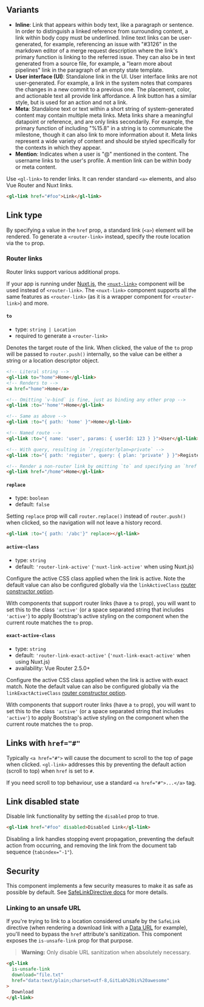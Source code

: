 ## Variants

- **Inline**: Link that appears within body text, like a paragraph or sentence. In order to
  distinguish a linked reference from surrounding content, a link within body copy must be
  underlined. Inline text links can be user-generated, for example, referencing an issue with
  "#3126" in the markdown editor of a merge request description where the link's primary function
  is linking to the referred issue. They can also be in text generated from a source file, for
  example, a "learn more about pipelines" link in the paragraph of an empty state template.
- **User interface (UI)**: Standalone link in the UI. User interface links are not user-generated.
  For example, a link in the system notes that compares the changes in a new commit to a previous
  one. The placement, color, and actionable text all provide link affordance. A link button has a
  similar style, but is used for an action and not a link.
- **Meta**: Standalone text or text within a short string of system-generated content may contain
  multiple meta links. Meta links share a meaningful datapoint or reference, and are only links
  secondarily. For example, the primary function of including "%15.8" in a string is to
  communicate the milestone, though it can also link to more information about it. Meta links represent
  a wide variety of content and should be styled specifically for the contexts in which they appear.
- **Mention**: Indicates when a user is "@" mentioned in the content. The username links to the
  user's profile. A mention link can be within body or meta content.

Use `<gl-link>` to render links. It can render standard `<a>` elements,
and also Vue Router and Nuxt links.

```html
<gl-link href="#foo">Link</gl-link>
```

## Link type

By specifying a value in the `href` prop, a standard link (`<a>`) element will be rendered. To
generate a `<router-link>` instead, specify the route location via the `to` prop.

### Router links

Router links support various additional props.

If your app is running under [Nuxt.js](https://nuxtjs.org), the
[`<nuxt-link>`](https://nuxtjs.org/api/components-nuxt-link) component will be used instead of
`<router-link>`. The `<nuxt-link>` component supports all the same features as `<router-link>` (as
it is a wrapper component for `<router-link>`) and more.

#### `to`

- type: `string | Location`
- required to generate a `<router-link>`

Denotes the target route of the link. When clicked, the value of the `to` prop will be passed to
`router.push()` internally, so the value can be either a string or a location descriptor object.

```html
<!-- Literal string -->
<gl-link to="home">Home</gl-link>
<!-- Renders to -->
<a href="home">Home</a>

<!-- Omitting `v-bind` is fine, just as binding any other prop -->
<gl-link :to="'home'">Home</gl-link>

<!-- Same as above -->
<gl-link :to="{ path: 'home' }">Home</gl-link>

<!-- Named route -->
<gl-link :to="{ name: 'user', params: { userId: 123 } }">User</gl-link>

<!-- With query, resulting in `/register?plan=private` -->
<gl-link :to="{ path: 'register', query: { plan: 'private' } }">Register</gl-link>

<!-- Render a non-router link by omitting `to` and specifying an `href` -->
<gl-link href="/home">Home</gl-link>
```

#### `replace`

- type: `boolean`
- default: `false`

Setting `replace` prop will call `router.replace()` instead of `router.push()` when clicked, so the
navigation will not leave a history record.

```html
<gl-link :to="{ path: '/abc'}" replace></gl-link>
```

#### `active-class`

- type: `string`
- default: `'router-link-active'` (`'nuxt-link-active'` when using Nuxt.js)

Configure the active CSS class applied when the link is active. Note the default value can also be
configured globally via the `linkActiveClass`
[router constructor option](https://router.vuejs.org/api/#linkactiveclass).

With components that support router links (have a `to` prop), you will want to set this to the class
`'active'` (or a space separated string that includes `'active'`) to apply Bootstrap's active
styling on the component when the current route matches the `to` prop.

#### `exact-active-class`

- type: `string`
- default: `'router-link-exact-active'` (`'nuxt-link-exact-active'` when using Nuxt.js)
- availability: Vue Router 2.5.0+

Configure the active CSS class applied when the link is active with exact match. Note the default
value can also be configured globally via the `linkExactActiveClass`
[router constructor option](https://router.vuejs.org/api/#linkexactactiveclass).

With components that support router links (have a `to` prop), you will want to set this to the class
`'active'` (or a space separated string that includes `'active'`) to apply Bootstrap's active
styling on the component when the current route matches the `to` prop.

## Links with `href="#"`

Typically `<a href="#">` will cause the document to scroll to the top of page when clicked.
`<gl-link>` addresses this by preventing the default action (scroll to top) when `href` is set to
`#`.

If you need scroll to top behaviour, use a standard `<a href="#">...</a>` tag.

## Link disabled state

Disable link functionality by setting the `disabled` prop to true.

```html
<gl-link href="#foo" disabled>Disabled Link</gl-link>
```

Disabling a link handles stopping event propagation, preventing the default action from occurring,
and removing the link from the document tab sequence (`tabindex="-1"`).

## Security

This component implements a few security measures to make it as safe as possible by default.
See [SafeLinkDirective docs] for more details.

### Linking to an unsafe URL

If you're trying to link to a location considered unsafe by the `SafeLink` directive (when rendering
a download link with a [Data URL] for example), you'll need to bypass the `href` attribute's
sanitization. This component exposes the `is-unsafe-link` prop for that purpose.

> **Warning:** Only disable URL sanitization when absolutely necessary.

```html
<gl-link
  is-unsafe-link
  download="file.txt"
  href="data:text/plain;charset=utf-8,GitLab%20is%20awesome"
>
  Download
</gl-link>
```

[SafeLinkDirective docs]: https://gitlab-org.gitlab.io/khulnasoft-ui/?path=/docs/directives-safe-link-directive--default
[Data URL]: https://developer.mozilla.org/en-US/docs/Web/HTTP/Basics_of_HTTP/Data_URIs
